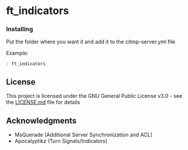 # ft_indicators

### Installing

Put the folder where you want it and add it to the citmp-server.yml file

Example:

```
- ft_indicators
```

## License

This project is licensed under the GNU General Public License v3.0 - see the [LICENSE.md](LICENSE.md) file for details

## Acknowledgments

* MsQuerade (Additional Server Synchronization and ACL)
* Apocalyptikz (Turn Signals/Indicators)
